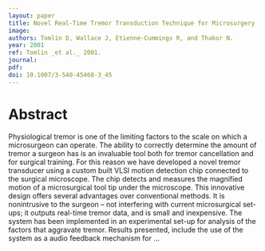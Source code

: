 ```yaml
---
layout: paper
title: Novel Real-Time Tremor Transduction Technique for Microsurgery
image:
authors: Tomlin D, Wallace J, Etienne-Cummings R, and Thakor N.
year: 2001
ref: Tomlin _et al._ 2001.
journal: 
pdf: 
doi: 10.1007/3-540-45468-3_45
---
```


# Abstract
 Physiological tremor is one of the limiting factors to the scale on which a microsurgeon can operate. The ability to correctly determine the amount of tremor a surgeon has is an invaluable tool both for tremor cancellation and for surgical training. For this reason we have developed a novel tremor transducer using a custom built VLSI motion detection chip connected to the surgical microscope. The chip detects and measures the magnified motion of a microsurgical tool tip under the microscope. This innovative design offers several advantages over conventional methods. It is nonintrusive to the surgeon – not interfering with current microsurgical set-ups; it outputs real-time tremor data, and is small and inexpensive. The system has been implemented in an experimental set-up for analysis of the factors that aggravate tremor. Results presented, include the use of the system as a audio feedback mechanism for …

